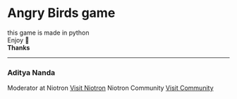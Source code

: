 # Angry Birds game
this game is made in python <br>
Enjoy 🙂<br>
**Thanks** <hr>
<h3>Aditya Nanda</h3>

Moderator at Niotron [Visit Niotron](niotron.com)
Niotron Community [Visit Community](community.niotron.com)
